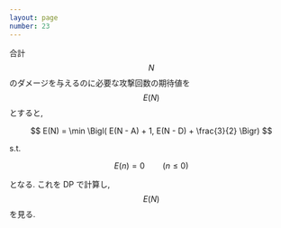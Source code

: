 ```yaml
---
layout: page
number: 23
---
```

合計 $$ N $$ のダメージを与えるのに必要な攻撃回数の期待値を $$ E(N) $$ とすると,

$$
E(N) = \min \Bigl( E(N - A) + 1, E(N - D) + \frac{3}{2} \Bigr)
$$

s.t.

$$
E(n) = 0 \qquad (n \leq 0)
$$

となる. これを DP で計算し, $$ E(N) $$ を見る.
